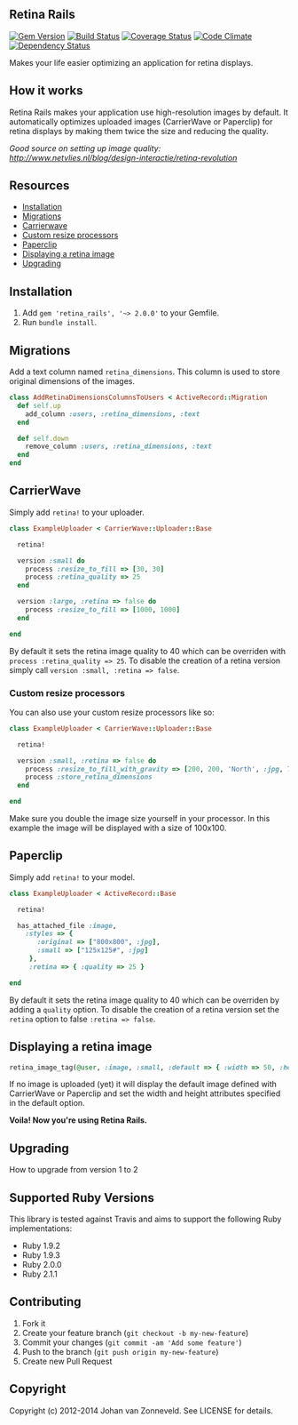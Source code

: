 ## Retina Rails

[![Gem Version](https://badge.fury.io/rb/retina_rails.png)](http://badge.fury.io/rb/retina_rails) [![Build Status](https://secure.travis-ci.org/jhnvz/retina_rails.png?branch=master)](http://travis-ci.org/jhnvz/retina_rails) [![Coverage Status](https://coveralls.io/repos/jhnvz/retina_rails/badge.png?branch=master)](https://coveralls.io/r/jhnvz/retina_rails) [![Code Climate](https://codeclimate.com/github/jhnvz/retina_rails.png)](https://codeclimate.com/github/jhnvz/retina_rails) [![Dependency Status](https://gemnasium.com/jhnvz/retina_rails.png)](https://gemnasium.com/jhnvz/retina_rails)

Makes your life easier optimizing an application for retina displays.

How it works
------------

Retina Rails makes your application use high-resolution images by default. It automatically optimizes uploaded images (CarrierWave or Paperclip) for retina displays by making them twice the size and reducing the quality.

*Good source on setting up image quality: http://www.netvlies.nl/blog/design-interactie/retina-revolution*

Resources
------------

- [Installation](#installation)
- [Migrations](#migrations)
- [Carrierwave](#carrierwave)
 - [Custom resize processors](#custom-resize-processors)
- [Paperclip](#paperclip)
- [Displaying a retina image](#displaying-a-retina-image)
- [Upgrading](#upgrading)

Installation
------------

1. Add `gem 'retina_rails', '~> 2.0.0'` to your Gemfile.
1. Run `bundle install`.

Migrations
------------

Add a text column named `retina_dimensions`. This column is used to store original dimensions of the images.

```ruby
class AddRetinaDimensionsColumnsToUsers < ActiveRecord::Migration
  def self.up
    add_column :users, :retina_dimensions, :text
  end

  def self.down
    remove_column :users, :retina_dimensions, :text
  end
end
```

CarrierWave
------------

Simply add `retina!` to your uploader.

```ruby
class ExampleUploader < CarrierWave::Uploader::Base

  retina!

  version :small do
    process :resize_to_fill => [30, 30]
    process :retina_quality => 25
  end

  version :large, :retina => false do
    process :resize_to_fill => [1000, 1000]
  end

end
```

By default it sets the retina image quality to 40 which can be overriden with `process :retina_quality => 25`. To disable the creation of a retina version simply call `version :small, :retina => false`.

### Custom resize processors

You can also use your custom resize processors like so:

```ruby
class ExampleUploader < CarrierWave::Uploader::Base

  retina!

  version :small, :retina => false do
    process :resize_to_fill_with_gravity => [200, 200, 'North', :jpg, 75]
    process :store_retina_dimensions
  end

end
```

Make sure you double the image size yourself in your processor. In this example the image will be displayed with a size of 100x100.


Paperclip
------------

Simply add `retina!` to your model.

```ruby
class ExampleUploader < ActiveRecord::Base

  retina!

  has_attached_file :image,
    :styles => {
       :original => ["800x800", :jpg],
       :small => ["125x125#", :jpg]
     },
     :retina => { :quality => 25 }

end
```

By default it sets the retina image quality to 40 which can be overriden by adding a `quality` option. To disable the creation of a retina version set the `retina` option to false `:retina => false`.

Displaying a retina image
------------

```ruby
retina_image_tag(@user, :image, :small, :default => { :width => 50, :height => 40 })
```

If no image is uploaded (yet) it will display the default image defined with CarrierWave or Paperclip and set the width and height attributes specified in the default option.

**Voila! Now you're using Retina Rails.**

Upgrading
------------

How to upgrade from version 1 to 2

Supported Ruby Versions
------------

This library is tested against Travis and aims to support the following Ruby
implementations:

* Ruby 1.9.2
* Ruby 1.9.3
* Ruby 2.0.0
* Ruby 2.1.1

Contributing
------------

1. Fork it
2. Create your feature branch (`git checkout -b my-new-feature`)
3. Commit your changes (`git commit -am 'Add some feature'`)
4. Push to the branch (`git push origin my-new-feature`)
5. Create new Pull Request

Copyright
------------

Copyright (c) 2012-2014 Johan van Zonneveld. See LICENSE for details.
